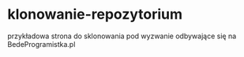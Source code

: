# klonowanie-repozytorium
przykładowa strona do sklonowania pod wyzwanie odbywające się na BedeProgramistka.pl
